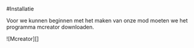 #Installatie

Voor we kunnen beginnen met het maken van onze mod moeten we het programma mcreator downloaden.

![Mcreator][]
